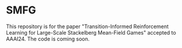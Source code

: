 # SMFG
This repository is for the paper "Transition-Informed Reinforcement Learning for Large-Scale Stackelberg Mean-Field Games" accepted to AAAI24. The code is coming soon.
